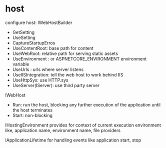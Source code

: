 # host
configure host: IWebHostBuilder
- GetSetting
- UseSetting
- CaptureStartupErros
- UseContentRoot: base path for content
- UseWebRoot: relative path for serving static assets
- UseEnvironment : or ASPNETCORE_ENVIRONMENT environment variable
- UseUrls : urls where server listens
- UseIISIntegration: tell the web host to work behind IIS
- UseHttpSys: use HTTP.sys
- UseServer(IServer): use third party server

IWebHost
- Run: run the host, blocking any further execution of the application until the host terminates
- Start: non-blocking

IHostingEnvironment
provides for context of current execution environment like, application name, environment name, file providers

IApplicationLifetime
for handling events like application start, stop

